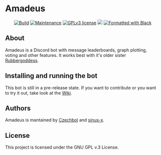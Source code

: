 # Amadeus

<p align="center">
  <a href="https://github.com/Czechbol/Amadeus/actions?query=workflow%3AAmadeus"><img src="https://img.shields.io/github/workflow/status/Czechbol/Amadeus/Amadeus/master?label=Amadeus&style=for-the-badge" alt="Build" /></a>
  <a href="https://github.com/Czechbol/Amadeus/graphs/commit-activity"><img src="https://img.shields.io/github/last-commit/Czechbol/Amadeus?style=for-the-badge" alt="Maintenance" /></a>
  <a href="https://github.com/Czechbol/Amadeus/blob/master/LICENSE"><img src="https://img.shields.io/badge/License-GPLv3-brightgreen?style=for-the-badge" alt="GPLv3 license" /></a>
  <a href="https://app.codacy.com/manual/Czechbol/Amadeus?utm_source=github.com&utm_medium=referral&utm_content=Czechbol/Amadeus&utm_campaign=Badge_Grade_Dashboard"><img src="https://img.shields.io/codacy/grade/226d8bbd49e242d1a710cb03c2f2764a?style=for-the-badge"></a>
  <a href="https://github.com/psf/black"><img src="https://img.shields.io/badge/code%20style-black-000000.svg?style=for-the-badge" alt="Formatted with Black" /></a>

</p>

## About
Amadeus is a Discord bot with message leaderboards, graph plotting, voting and other features. It works best with it's older sister [Rubbergoddess](https://github.com/sinus-x/rubbergoddess).

## Installing and running the bot

This bot is still in a pre-release state. If you want to contribute or you want to try it out, take look at the [Wiki](https://github.com/Czechbol/Amadeus/wiki).

## Authors

Amadeus is mantained by [Czechbol](https://github.com/Czechbol) and
[sinus-x](https://github.com/sinus-x).

## License

This project is licensed under the GNU GPL v.3 License.

